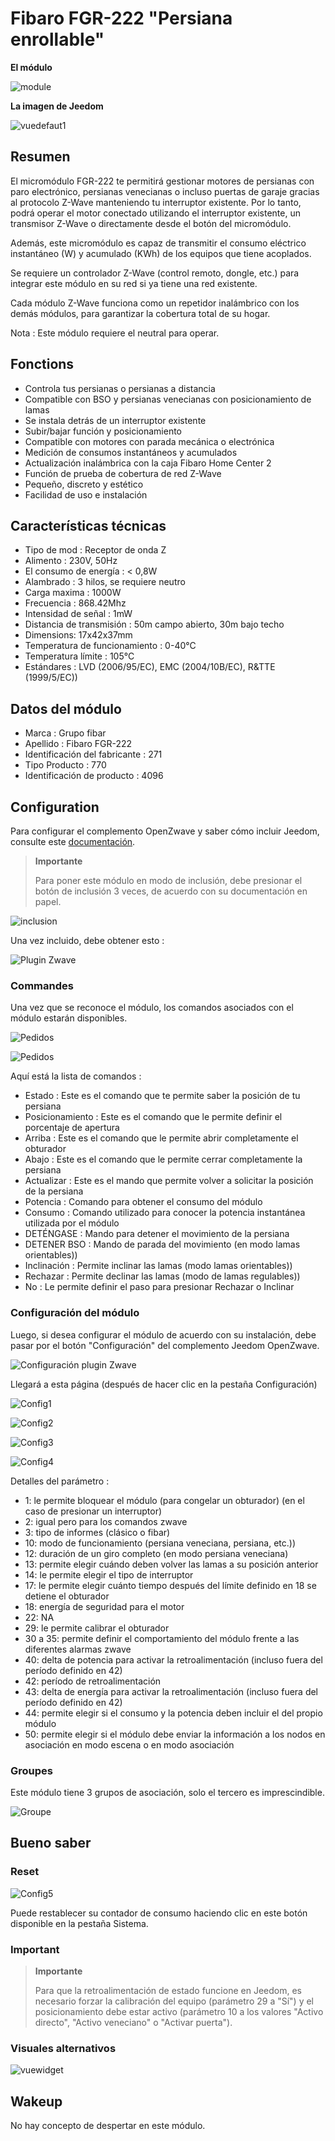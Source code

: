 # Fibaro FGR-222 "Persiana enrollable"

**El módulo**

![module](images/fibaro.fgr222/module.jpg)

**La imagen de Jeedom**

![vuedefaut1](images/fibaro.fgrm222/vuedefaut1.jpg)

## Resumen

El micromódulo FGR-222 te permitirá gestionar motores de persianas con paro electrónico, persianas venecianas o incluso puertas de garaje gracias al protocolo Z-Wave manteniendo tu interruptor existente. Por lo tanto, podrá operar el motor conectado utilizando el interruptor existente, un transmisor Z-Wave o directamente desde el botón del micromódulo.

Además, este micromódulo es capaz de transmitir el consumo eléctrico instantáneo (W) y acumulado (KWh) de los equipos que tiene acoplados.

Se requiere un controlador Z-Wave (control remoto, dongle, etc.) para integrar este módulo en su red si ya tiene una red existente.

Cada módulo Z-Wave funciona como un repetidor inalámbrico con los demás módulos, para garantizar la cobertura total de su hogar.

Nota : Este módulo requiere el neutral para operar.

## Fonctions

-   Controla tus persianas o persianas a distancia
-   Compatible con BSO y persianas venecianas con posicionamiento de lamas
-   Se instala detrás de un interruptor existente
-   Subir/bajar función y posicionamiento
-   Compatible con motores con parada mecánica o electrónica
-   Medición de consumos instantáneos y acumulados
-   Actualización inalámbrica con la caja Fibaro Home Center 2
-   Función de prueba de cobertura de red Z-Wave
-   Pequeño, discreto y estético
-   Facilidad de uso e instalación

## Características técnicas

-   Tipo de mod : Receptor de onda Z
-   Alimento : 230V, 50Hz
-   El consumo de energía : &lt; 0,8W
-   Alambrado : 3 hilos, se requiere neutro
-   Carga maxima : 1000W
-   Frecuencia : 868.42Mhz
-   Intensidad de señal : 1mW
-   Distancia de transmisión : 50m campo abierto, 30m bajo techo
-   Dimensions: 17x42x37mm
-   Temperatura de funcionamiento : 0-40°C
-   Temperatura límite : 105°C
-   Estándares : LVD (2006/95/EC), EMC (2004/10B/EC), R&TTE (1999/5/EC))

## Datos del módulo

-   Marca : Grupo fibar
-   Apellido : Fibaro FGR-222
-   Identificación del fabricante : 271
-   Tipo Producto : 770
-   Identificación de producto : 4096

## Configuration

Para configurar el complemento OpenZwave y saber cómo incluir Jeedom, consulte este [documentación](https://doc.jeedom.com/es_ES/plugins/automation%20protocol/openzwave/).

> **Importante**
>
> Para poner este módulo en modo de inclusión, debe presionar el botón de inclusión 3 veces, de acuerdo con su documentación en papel.

![inclusion](images/fibaro.fgrm222/inclusion.jpg)

Una vez incluido, debe obtener esto :

![Plugin Zwave](images/fibaro.fgrm222/information.jpg)

### Commandes

Una vez que se reconoce el módulo, los comandos asociados con el módulo estarán disponibles.

![Pedidos](images/fibaro.fgrm222/commandes.jpg)

![Pedidos](images/fibaro.fgrm222/commandes2.jpg)

Aquí está la lista de comandos :

-   Estado : Este es el comando que te permite saber la posición de tu persiana
-   Posicionamiento : Este es el comando que le permite definir el porcentaje de apertura
-   Arriba : Este es el comando que le permite abrir completamente el obturador
-   Abajo : Este es el comando que le permite cerrar completamente la persiana
-   Actualizar : Este es el mando que permite volver a solicitar la posición de la persiana
-   Potencia : Comando para obtener el consumo del módulo
-   Consumo : Comando utilizado para conocer la potencia instantánea utilizada por el módulo
-   DETÉNGASE : Mando para detener el movimiento de la persiana
-   DETENER BSO : Mando de parada del movimiento (en modo lamas orientables))
-   Inclinación : Permite inclinar las lamas (modo lamas orientables))
-   Rechazar : Permite declinar las lamas (modo de lamas regulables))
-   No : Le permite definir el paso para presionar Rechazar o Inclinar

### Configuración del módulo

Luego, si desea configurar el módulo de acuerdo con su instalación, debe pasar por el botón "Configuración" del complemento Jeedom OpenZwave.

![Configuración plugin Zwave](images/plugin/bouton_configuration.jpg)

Llegará a esta página (después de hacer clic en la pestaña Configuración)

![Config1](images/fibaro.fgrm222/config1.jpg)

![Config2](images/fibaro.fgrm222/config2.jpg)

![Config3](images/fibaro.fgrm222/config3.jpg)

![Config4](images/fibaro.fgrm222/config4.jpg)

Detalles del parámetro :

-   1: le permite bloquear el módulo (para congelar un obturador) (en el caso de presionar un interruptor)
-   2: igual pero para los comandos zwave
-   3: tipo de informes (clásico o fibar)
-   10: modo de funcionamiento (persiana veneciana, persiana, etc.))
-   12: duración de un giro completo (en modo persiana veneciana)
-   13: permite elegir cuándo deben volver las lamas a su posición anterior
-   14: le permite elegir el tipo de interruptor
-   17: le permite elegir cuánto tiempo después del límite definido en 18 se detiene el obturador
-   18: energía de seguridad para el motor
-   22: NA
-   29: le permite calibrar el obturador
-   30 a 35: permite definir el comportamiento del módulo frente a las diferentes alarmas zwave
-   40: delta de potencia para activar la retroalimentación (incluso fuera del período definido en 42)
-   42: período de retroalimentación
-   43: delta de energía para activar la retroalimentación (incluso fuera del período definido en 42)
-   44: permite elegir si el consumo y la potencia deben incluir el del propio módulo
-   50: permite elegir si el módulo debe enviar la información a los nodos en asociación en modo escena o en modo asociación

### Groupes

Este módulo tiene 3 grupos de asociación, solo el tercero es imprescindible.

![Groupe](images/fibaro.fgrm222/groupe.jpg)

## Bueno saber

### Reset

![Config5](images/fibaro.fgrm222/config5.jpg)

Puede restablecer su contador de consumo haciendo clic en este botón disponible en la pestaña Sistema.

### Important

> **Importante**
>
> Para que la retroalimentación de estado funcione en Jeedom, es necesario forzar la calibración del equipo (parámetro 29 a "Sí") y el posicionamiento debe estar activo (parámetro 10 a los valores "Activo directo", "Activo veneciano" o "Activar puerta").

### Visuales alternativos

![vuewidget](images/fibaro.fgrm222/vuewidget.jpg)

## Wakeup

No hay concepto de despertar en este módulo.
